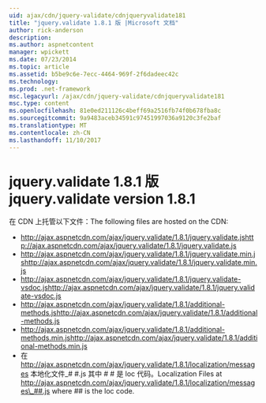 ```yaml
---
uid: ajax/cdn/jquery-validate/cdnjqueryvalidate181
title: "jquery.validate 1.8.1 版 |Microsoft 文档"
author: rick-anderson
description: 
ms.author: aspnetcontent
manager: wpickett
ms.date: 07/23/2014
ms.topic: article
ms.assetid: b5be9c6e-7ecc-4464-969f-2f6dadeec42c
ms.technology: 
ms.prod: .net-framework
msc.legacyurl: /ajax/cdn/jquery-validate/cdnjqueryvalidate181
msc.type: content
ms.openlocfilehash: 81e0ed211126c4beff69a2516fb74f0b678fba8c
ms.sourcegitcommit: 9a9483aceb34591c97451997036a9120c3fe2baf
ms.translationtype: MT
ms.contentlocale: zh-CN
ms.lasthandoff: 11/10/2017
---
```

<a name="jqueryvalidate-version-181"></a><span data-ttu-id="5be8f-102">jquery.validate 1.8.1 版</span><span class="sxs-lookup"><span data-stu-id="5be8f-102">jquery.validate version 1.8.1</span></span>
====================
<span data-ttu-id="5be8f-103">在 CDN 上托管以下文件：</span><span class="sxs-lookup"><span data-stu-id="5be8f-103">The following files are hosted on the CDN:</span></span>

- <span data-ttu-id="5be8f-104">http://ajax.aspnetcdn.com/ajax/jquery.validate/1.8.1/jquery.validate.js</span><span class="sxs-lookup"><span data-stu-id="5be8f-104">http://ajax.aspnetcdn.com/ajax/jquery.validate/1.8.1/jquery.validate.js</span></span>
- <span data-ttu-id="5be8f-105">http://ajax.aspnetcdn.com/ajax/jquery.validate/1.8.1/jquery.validate.min.js</span><span class="sxs-lookup"><span data-stu-id="5be8f-105">http://ajax.aspnetcdn.com/ajax/jquery.validate/1.8.1/jquery.validate.min.js</span></span>
- <span data-ttu-id="5be8f-106">http://ajax.aspnetcdn.com/ajax/jquery.validate/1.8.1/jquery.validate-vsdoc.js</span><span class="sxs-lookup"><span data-stu-id="5be8f-106">http://ajax.aspnetcdn.com/ajax/jquery.validate/1.8.1/jquery.validate-vsdoc.js</span></span>
- <span data-ttu-id="5be8f-107">http://ajax.aspnetcdn.com/ajax/jquery.validate/1.8.1/additional-methods.js</span><span class="sxs-lookup"><span data-stu-id="5be8f-107">http://ajax.aspnetcdn.com/ajax/jquery.validate/1.8.1/additional-methods.js</span></span>
- <span data-ttu-id="5be8f-108">http://ajax.aspnetcdn.com/ajax/jquery.validate/1.8.1/additional-methods.min.js</span><span class="sxs-lookup"><span data-stu-id="5be8f-108">http://ajax.aspnetcdn.com/ajax/jquery.validate/1.8.1/additional-methods.min.js</span></span>
- <span data-ttu-id="5be8f-109">在 http://ajax.aspnetcdn.com/ajax/jquery.validate/1.8.1/localization/messages 本地化文件\_# #.js 其中 # # 是 loc 代码。</span><span class="sxs-lookup"><span data-stu-id="5be8f-109">Localization Files at http://ajax.aspnetcdn.com/ajax/jquery.validate/1.8.1/localization/messages\_##.js where ## is the loc code.</span></span>
